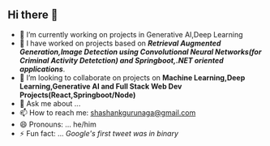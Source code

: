 ## Hi there 👋



- 🔭 I’m currently working on projects in Generative AI,Deep Learning
- 🌱 I have worked on projects based on <b><i> Retrieval Augmented Generation,Image Detection using Convolutional Neural Networks(for Criminal Activity Detetction) and Springboot,.NET oriented applications</i></b>.
- 👯 I’m looking to collaborate on projects on <b> Machine Learning,Deep Learning,Generative AI and Full Stack Web Dev Projects(React,Springboot/Node)</b>
- 💬 Ask me about ... 
- 📫 How to reach me: shashankgurunaga@gmail.com
- 😄 Pronouns: ... he/him
- ⚡ Fun fact: ... <i>Google's first tweet was in binary</i>

